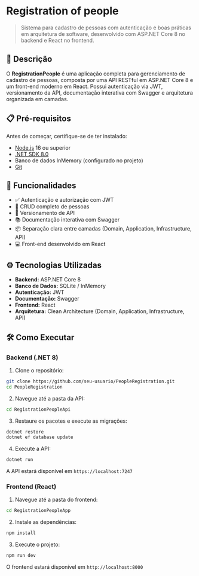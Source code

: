 # Registration of people

> Sistema para cadastro de pessoas com autenticação e boas práticas em arquitetura de software, desenvolvido com ASP.NET Core 8 no backend e React no frontend.

## 📌 Descrição

O **RegistrationPeople** é uma aplicação completa para gerenciamento de cadastro de pessoas, composta por uma API RESTful em ASP.NET Core 8 e um front-end moderno em React. Possui autenticação via JWT, versionamento da API, documentação interativa com Swagger e arquitetura organizada em camadas.

## 📋 Pré-requisitos

Antes de começar, certifique-se de ter instalado:

- [Node.js](https://nodejs.org/) 16 ou superior  
- [.NET SDK 8.0](https://dotnet.microsoft.com/en-us/download/dotnet/8.0)  
- Banco de dados InMemory (configurado no projeto)  
- [Git](https://git-scm.com/)

## 🚀 Funcionalidades

- ✅ Autenticação e autorização com JWT  
- 📝 CRUD completo de pessoas  
- 📄 Versionamento de API  
- 📚 Documentação interativa com Swagger  
- 📦 Separação clara entre camadas (Domain, Application, Infrastructure, API)  
- 💻 Front-end desenvolvido em React  

## ⚙️ Tecnologias Utilizadas

- **Backend:** ASP.NET Core 8  
- **Banco de Dados:** SQLite / InMemory  
- **Autenticação:** JWT  
- **Documentação:** Swagger  
- **Frontend:** React  
- **Arquitetura:** Clean Architecture (Domain, Application, Infrastructure, API)  

## 🛠️ Como Executar

### Backend (.NET 8)

1. Clone o repositório:
```bash
git clone https://github.com/seu-usuario/PeopleRegistration.git
cd PeopleRegistration
```

2. Navegue até a pasta da API:
```bash
cd RegistrationPeopleApi
```

3. Restaure os pacotes e execute as migrações:
```bash
dotnet restore
dotnet ef database update
```

4. Execute a API:
```bash
dotnet run
```
A API estará disponível em `https://localhost:7247`

### Frontend (React)

1. Navegue até a pasta do frontend:
```bash
cd RegistrationPeopleApp
```

2. Instale as dependências:
```bash
npm install
```

3. Execute o projeto:
```bash
npm run dev
```
O frontend estará disponível em `http://localhost:8000`
